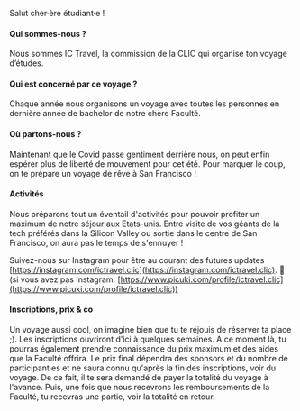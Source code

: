 Salut cher·ère étudiant·e !

#### Qui sommes-nous ?

Nous sommes IC Travel, la commission de la CLIC qui organise ton voyage d’études.

#### Qui est concerné par ce voyage ?

Chaque année nous organisons un voyage avec toutes les personnes en dernière année de bachelor de notre chère Faculté.

#### Où partons-nous ?

Maintenant que le Covid passe gentiment derrière nous, on peut enfin espérer plus de liberté de mouvement pour cet été. Pour marquer le coup, on te prépare un voyage de rêve à San Francisco ! 

#### Activités

Nous préparons tout un éventail d'activités pour pouvoir profiter un maximum de notre séjour aux Etats-unis. Entre visite de vos géants de la tech préférés dans la Silicon Valley ou sortie dans le centre de San Francisco, on aura pas le temps de s'ennuyer !

Suivez-nous sur Instagram pour être au courant des futures updates [https://instagram.com/ictravel.clic](https://instagram.com/ictravel.clic). 📸 (si vous avez pas Instagram: [https://www.picuki.com/profile/ictravel.clic](https://www.picuki.com/profile/ictravel.clic))

#### Inscriptions, prix & co

Un voyage aussi cool, on imagine bien que tu te réjouis de réserver ta place ;). Les inscriptions ouvriront d'ici à quelques semaines. A ce moment là, tu pourras également prendre connaissance du prix maximum et des aides que la Faculté offrira. Le prix final dépendra des sponsors et du nombre de participant·es et ne saura connu qu'après la fin des inscriptions, voir du voyage. De ce fait, il te sera demandé de payer la totalité du voyage à l'avance. Puis, une fois que nous recevrons les remboursements de la Faculté, tu recevras une partie, voir la totalité en retour.

